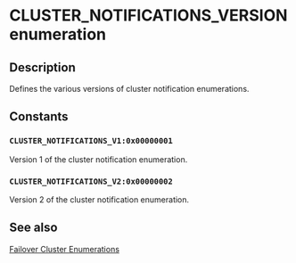 # CLUSTER_NOTIFICATIONS_VERSION enumeration

## Description

Defines the various versions of cluster notification enumerations.

## Constants

### `CLUSTER_NOTIFICATIONS_V1:0x00000001`

Version 1 of the cluster notification enumeration.

### `CLUSTER_NOTIFICATIONS_V2:0x00000002`

Version 2 of the cluster notification enumeration.

## See also

[Failover Cluster Enumerations](https://learn.microsoft.com/previous-versions/windows/desktop/mscs/cluster-enumerations)